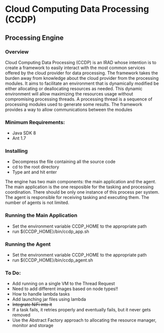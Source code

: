 # Cloud Computing Data Processing (CCDP)

## Processing Engine

### Overview
Cloud Computing Data Processing (CCDP) is an IRAD whose intention is to create a 
framework to easily interact with the most common services offered by the cloud 
provider for data processing.  The framework takes the burden away from 
knowledge about the cloud provider from the processing modules.  It aims to 
facilitate an environment that is dynamically modified be either allocating or 
deallocating resources as needed.  This dynamic environment will allow 
maximizing the resources usage without compromising processing threads.  A 
processing thread is a sequence of processing modules used to generate some 
results.  The framework provides a way to allow communications between the 
modules

   
### Minimum Requirements:

- Java SDK 8
- Ant 1.7

### Installing

- Decompress the file containing all the source code
- cd to the root directory
- Type ant and hit enter


The engine has two main components: the main application and the agent.  The 
main application is the one resposible for the tasking and processing 
coordination.  There should be only one instance of this process per system.  
The agent is responsible for receiving tasking and executing them.  The number
of agents is not limited.

### Running the Main Application
- Set the environment variable CCDP_HOME to the appropriate path
- run ${CCDP_HOME}/bin/ccdp_app.sh


### Running the Agent
- Set the environment variable CCDP_HOME to the appropriate path
- run ${CCDP_HOME}/bin/ccdp_agent.sh



### To Do:
- Add running on a single VM to the Thread Request
- Need to add different images based on node types!!
- How to handle lambda tasks
- Add launching jar files using lambda
- <s>Integrate NiFi into it</s>
- If a task fails, it retries properly and eventually fails, but it never gets removed
- Use the Abstract Factory approach to allocating the resource manager, monitor and storage



